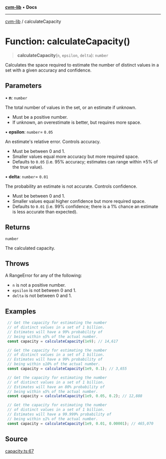 [**cvm-lib**](../README.md) • **Docs**

***

[cvm-lib](../globals.md) / calculateCapacity

# Function: calculateCapacity()

> **calculateCapacity**(`n`, `epsilon`, `delta`): `number`

Calculates the space required to estimate the number of
distinct values in a set with a given accuracy and confidence.

## Parameters

• **n**: `number`

The total number of values in the set, or an estimate if unknown.

- Must be a positive number.
- If unknown, an overestimate is better, but requires more space.

• **epsilon**: `number`= `0.05`

An estimate's relative error. Controls accuracy.

- Must be between 0 and 1.
- Smaller values equal more accuracy but more required space.
- Defaults to `0.05` (i.e. 95% accuracy; estimates can range within ±5% of the true value).

• **delta**: `number`= `0.01`

The probability an estimate is not accurate. Controls confidence.

- Must be between 0 and 1.
- Smaller values equal higher confidence but more required space.
- Defaults to `0.01` (i.e. 99% confidence; there is a 1% chance an estimate is less accurate than expected).

## Returns

`number`

The calculated capacity.

## Throws

A RangeError for any of the following:
- `n` is not a positive number.
- `epsilon` is not between 0 and 1.
- `delta` is not between 0 and 1.

## Examples

```javascript
 // Get the capacity for estimating the number
 // of distinct values in a set of 1 billion.
 // Estimates will have a 99% probability of
 // being within ±5% of the actual number.
 const capacity = calculateCapacity(1e9); // 14,617
```

```javascript
 // Get the capacity for estimating the number
 // of distinct values in a set of 1 billion.
 // Estimates will have a 99% probability of
 // being within ±10% of the actual number.
 const capacity = calculateCapacity(1e9, 0.1); // 3,655
```

```javascript
 // Get the capacity for estimating the number
 // of distinct values in a set of 1 billion.
 // Estimates will have an 80% probability of
 // being within ±5% of the actual number.
 const capacity = calculateCapacity(1e9, 0.05, 0.2); // 12,888
```

```javascript
 // Get the capacity for estimating the number
 // of distinct values in a set of 1 billion.
 // Estimates will have a 99.999% probability of
 // being within ±1% of the actual number.
 const capacity = calculateCapacity(1e9, 0.01, 0.00001); // 465,070
```

## Source

[capacity.ts:67](https://github.com/havelessbemore/cvm-lib/blob/0eaad43a6006e88785180a8943152a85322fdacc/src/capacity.ts#L67)
